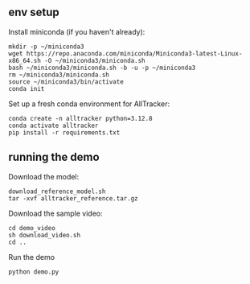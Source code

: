 

## env setup

Install miniconda (if you haven't already):
```
mkdir -p ~/miniconda3
wget https://repo.anaconda.com/miniconda/Miniconda3-latest-Linux-x86_64.sh -O ~/miniconda3/miniconda.sh
bash ~/miniconda3/miniconda.sh -b -u -p ~/miniconda3
rm ~/miniconda3/miniconda.sh
source ~/miniconda3/bin/activate
conda init
```

Set up a fresh conda environment for AllTracker:

```
conda create -n alltracker python=3.12.8
conda activate alltracker
pip install -r requirements.txt
```


## running the demo

Download the model:

```
download_reference_model.sh
tar -xvf alltracker_reference.tar.gz
```

Download the sample video:
```
cd demo_video
sh download_video.sh
cd ..
```

Run the demo
```
python demo.py
```